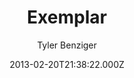 ---
title: Exemplar
github: 'https://github.com/tybenz/exemplar'
demo: 'https://tybenz.github.io/exemplar/'
author: Tyler Benziger
ssg:
  - Jekyll
cms:
  - No Cms
date: 2013-02-20T21:38:22.000Z
github_branch: master
description: Jekyll site template
stale: true
---